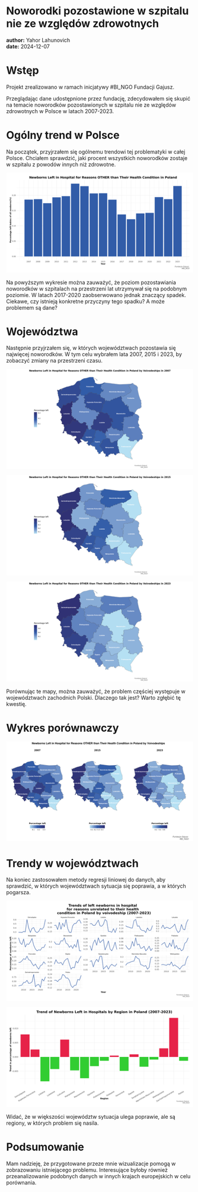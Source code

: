 # Noworodki pozostawione w szpitalu nie ze względów zdrowotnych
**author:** Yahor Lahunovich  
**date:** 2024-12-07

# Wstęp

Projekt zrealizowano w ramach inicjatywy #BI_NGO Fundacji Gajusz.

Przeglądając dane udostępnione przez fundację, zdecydowałem się skupić na temacie noworodków pozostawionych w szpitalu nie ze względów zdrowotnych w Polsce w latach 2007-2023.

# Ogólny trend w Polsce

Na początek, przyjrzałem się ogólnemu trendowi tej problematyki w całej Polsce. Chciałem sprawdzić, jaki procent wszystkich noworodków zostaje w szpitalu z powodów innych niż zdrowotne.

![Ogólny trend w Polsce](images/poland_plot.png)

Na powyższym wykresie można zauważyć, że poziom pozostawiania noworodków w szpitalach na przestrzeni lat utrzymywał się na podobnym poziomie. W latach 2017-2020 zaobserwowano jednak znaczący spadek. Ciekawe, czy istnieją konkretne przyczyny tego spadku? A może problemem są dane?

# Województwa

Następnie przyjrzałem się, w których województwach pozostawia się najwięcej noworodków. W tym celu wybrałem lata 2007, 2015 i 2023, by zobaczyć zmiany na przestrzeni czasu.

![Województwa 2007](images/poland_map1.png)

![Województwa 2015](images/poland_map2.png)

![Województwa 2023](images/poland_map3.png)

Porównując te mapy, można zauważyć, że problem częściej występuje w województwach zachodnich Polski. Dlaczego tak jest? Warto zgłębić tę kwestię.

# Wykres porównawczy

![Wykres porównawczy](images/poland_map4.png)

# Trendy w województwach

Na koniec zastosowałem metody regresji liniowej do danych, aby sprawdzić, w których województwach sytuacja się poprawia, a w których pogarsza.

![Trend 1](images/trend1.png)

![Trend 2](images/trend2.png)

Widać, że w większości województw sytuacja ulega poprawie, ale są regiony, w których problem się nasila.

# Podsumowanie

Mam nadzieję, że przygotowane przeze mnie wizualizacje pomogą w zobrazowaniu istniejącego problemu. Interesujące byłoby również przeanalizowanie podobnych danych w innych krajach europejskich w celu porównania.
